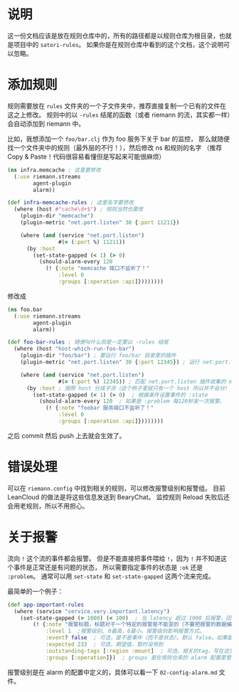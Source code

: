 # 说明

这一份文档应该是放在规则仓库中的，所有的路径都是以规则仓库为根目录，也就是项目中的 `satori-rules`。
如果你是在规则仓库中看到的这个文档，这个说明可以忽略。

# 添加规则

规则需要放在 `rules` 文件夹的一个子文件夹中，推荐直接复制一个已有的文件在这之上修改。
规则中的以 `-rules` 结尾的函数（或者 riemann 的流，其实都一样）会自动添加到 riemann 中。

比如，我想添加一个 `foo/bar.clj` 作为 foo 服务下关于 bar 的监控，
那么就随便找一个文件夹中的规则（最外层的不行！），然后修改 ns 和规则的名字
（推荐 Copy & Paste！代码很容易看懂但是写起来可能很麻烦）

```clojure
(ns infra.memcache ; 这里要修改
  (:use riemann.streams
        agent-plugin
        alarm))

(def infra-memcache-rules ; 这里名字要修改
  (where (host #"cache\d+$") ; 规则当然也要改
    (plugin-dir "memcache")
    (plugin-metric "net.port.listen" 30 {:port 11211})

    (where (and (service "net.port.listen")
                #(= (:port %) 11211))
      (by :host
        (set-state-gapped (< 1) (> 0)
          (should-alarm-every 120
            (! {:note "memcache 端口不监听了！"
                :level 0
                :groups [:operation :api]})))))))
```

修改成

```clojure
(ns foo.bar
  (:use riemann.streams
        agent-plugin
        alarm))

(def foo-bar-rules ; 随便叫什么但是一定要以 -rules 结尾
  (where (host "host-which-run-foo-bar")
    (plugin-dir "foo/bar") ; 要运行 foo/bar 目录里的插件
    (plugin-metric "net.port.listen" 30 {:port 12345}) ; 运行 net.port.listen 插件，30秒一次，以及参数

    (where (and (service "net.port.listen")
                #(= (:port %) 12345)) ; 匹配 net.port.listen 插件收集的 metric
      (by :host ; 按照 host 分成子流（这个例子里就只有一个 host 所以并不会分）
        (set-state-gapped (< 1) (> 0)  ; 根据条件设置事件的 :state
          (should-alarm-every 120  ; 如果是 :problem 每120秒发一次报警。
            (! {:note "foobar 服务端口不监听了！"
                :level 0
                :groups [:operation :api]})))))))
```

之后 commit 然后 push 上去就会生效了。


# 错误处理
可以在 `riemann.config` 中找到相关的规则，可以修改报警级别和报警组。
目前 LeanCloud 的做法是将这些信息发送到 BearyChat。
监控规则 Reload 失败后还会用老规则，所以不用担心。

# 关于报警
流向 `!` 这个流的事件都会报警。
但是不能直接把事件喂给 `!`，因为 `!` 并不知道这个事件是正常还是有问题的状态，
所以需要指定事件的状态是 `:ok` 还是 `:problem`。
通常可以用 `set-state` 和 `set-state-gapped` 这两个流来完成。

最简单的一个例子：

```clojure
(def app-important-rules
  (where (service "service.very.important.latency")
    (set-state-gapped (> 1000) (< 100)  ; 当 latency 超过 1000 后报警，回落到 100 以下变成正常状态
        (! {:note "报警标题，标题对于一个特定的报警是不能变的（不要把报警的数据编码在这里面）"
            :level 1  ;报警级别, 0最高，6最小。报警级别影响报警方式。
            :event? false  ; 可选，是不是事件（而不是状态）。默认 false。如果是事件的话，只会发报警，不会记录状态（alarm插件里看不到）。
            :expected 233  ; 可选，期望值，暂时没用到
            :outstanding-tags [:region :mount]  ; 可选，相关的tag，写在这里的 tag 会用于区分不同的事件，以及显示在报警内容中, 不填的话默认是所有的tag
            :groups [:operation]})  ; groups 是在规则仓库的 alarm 配置里管理的)
```

报警级别是在 alarm 的配置中定义的，具体可以看一下 `02-config-alarm.md` 文件。
